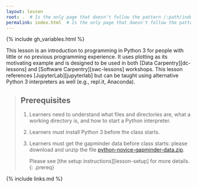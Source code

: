 ```yaml
---
layout: lesson
root: .  # Is the only page that doesn't follow the pattern /:path/index.html
permalink: index.html  # Is the only page that doesn't follow the pattern /:path/index.html
---
```


{% include gh_variables.html %}

This lesson is an introduction to programming in Python 3 for people with little or no previous 
programming experience. It uses plotting as its motivating example and is designed to be used in 
both [Data Carpentry][dc-lessons] and [Software Carpentry][swc-lessons] workshops. 
This lesson references [JupyterLab][jupyterlab] but can be taught using alternative Python 3 interpreters
as well (e.g., repl.it, Anaconda).

> ## Prerequisites
>
> 1.  Learners need to understand what files and directories are,
>     what a working directory is,
>     and how to start a Python interpreter.
>
> 2. Learners must install Python 3 before the class starts.
>
> 3. Learners must get the gapminder data before class starts:
>    please download and unzip the file 
>    [python-novice-gapminder-data.zip]({{page.root}}/files/python-novice-gapminder-data.zip).
>
>    Please see [the setup instructions][lesson-setup]
>    for more details.
{: .prereq}

{% include links.md %}
